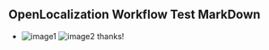 ## OpenLocalization Workflow Test MarkDown
* ![image1](.\aa181225-66c1-45f0-bf4d-5349bb631328.PNG)   ![image2](.\d4e65702-0228-4a10-9f61-1f6f70dcb75d.png) 
thanks!